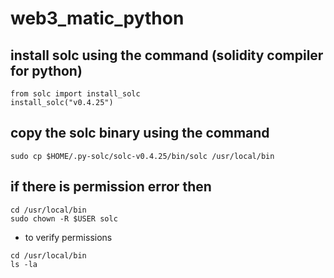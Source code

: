# web3_matic_python
## install solc using the command (solidity compiler for python)
```
from solc import install_solc
install_solc("v0.4.25")
```
## copy the solc binary using the command
```
sudo cp $HOME/.py-solc/solc-v0.4.25/bin/solc /usr/local/bin
```
## if there is permission error then 
```
cd /usr/local/bin
sudo chown -R $USER solc

```
- to verify permissions
```
cd /usr/local/bin
ls -la
```
